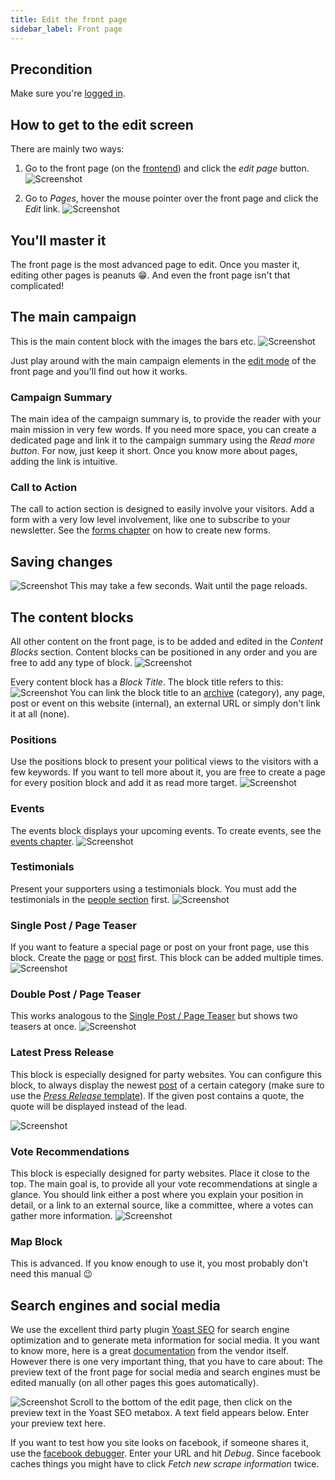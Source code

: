 ```yaml
---
title: Edit the front page
sidebar_label: Front page
---
```


## Precondition

Make sure you're [logged in](2-1-login.md).


## How to get to the edit screen

There are mainly two ways:
1. Go to the front page (on the [frontend](1-2-terms.md#frontend)) and click 
the _edit page_ button.
![Screenshot](assets/edit-button.png)

1. Go to _Pages_, hover the mouse pointer over the front page and click the 
_Edit_ link.
![Screenshot](assets/edit-page.png)


## You'll master it

The front page is the most advanced page to edit. Once you master it, editing 
other pages is peanuts 😁. And even the front page isn't that complicated!


## The main campaign

This is the main content block with the images the bars etc.
![Screenshot](assets/main-campaign.png)

Just play around with the main campaign elements in the 
[edit mode](#how-to-get-to-the-edit-screen) of the front page and you'll find
out how it works.

### Campaign Summary
The main idea of the campaign summary is, to provide the reader with your 
main mission in very few words. If you need more space, you can create a 
dedicated page and link it to the campaign summary using the _Read more 
button_. For now, just keep it short. Once you know more about pages, adding
the link is intuitive.

### Call to Action
The call to action section is designed to easily involve your visitors. 
Add a form with a very low level involvement, like one to subscribe to your 
newsletter. See the [forms chapter](2-7-form.md) on how to create new forms.


## Saving changes
![Screenshot](assets/save.png)
This may take a few seconds. Wait until the page reloads.

## The content blocks

All other content on the front page, is to be added and edited in the _Content
Blocks_ section. Content blocks can be positioned in any order and you are 
free to add any type of block.
![Screenshot](assets/content-blocks.png)

Every content block has a _Block Title_. The block title refers to this:
![Screenshot](assets/block-title.png)
You can link the block title to an [archive](1-2-terms.md#archives) 
(category), any page, post or event on this website (internal), an external URL
or simply don't link it at all (none).


### Positions

Use the positions block to present your political views to the visitors with 
a few keywords. If you want to tell more about it, you are free to create a 
page for every position block and add it as read more target.
![Screenshot](assets/positions-block.png)


### Events

The events block displays your upcoming events. To create events, see the 
[events chapter](2-6-events.md).
![Screenshot](assets/events-block.png)


### Testimonials

Present your supporters using a testimonials block. You must add the 
testimonials in the [people section](x-x-people.md) first.
![Screenshot](assets/testimonials-block.png)


### Single Post / Page Teaser

If you want to feature a special page or post on your front page, use this 
block. Create the [page](2-3-page.md) or [post](2-4-post.md) first. This block
can be added multiple times.
![Screenshot](assets/article-block.png) 


### Double Post / Page Teaser

This works analogous to the 
[Single Post / Page Teaser](#single-post-page-teaser) but shows two teasers 
at once.
![Screenshot](assets/article-double-block.png) 


### Latest Press Release

This block is especially designed for party websites. You can configure 
this block, to always display the newest [post](2-4-post.md) of a 
certain category (make sure to use the 
[_Press Release_ template](2-4-post.md#template)). If the given 
post contains a quote, the quote will be displayed instead of the lead.

![Screenshot](assets/press-release-block.png)


### Vote Recommendations

This block is especially designed for party websites. Place it close to the top.
The main goal is, to provide all your vote recommendations at single a glance.
You should link either a post where you explain your position in detail, or a
link to an external source, like a committee, where a votes can gather more 
information.
![Screenshot](assets/vote-block.png)


### Map Block

This is advanced. If you know enough to use it, you most probably don't need
this manual 😉


## Search engines and social media
We use the excellent third party plugin 
[Yoast SEO](https://yoast.com/wordpress-seo/) for search engine optimization and
to generate meta information for social media. It you want to know more, here is
a great [documentation](https://yoast.com/wordpress-seo/) from the vendor 
itself. However there is one very important thing, that you have to care 
about: The preview text of the front page for social media and search 
engines must be edited manually (on all other pages this goes automatically).

![Screenshot](assets/yoast.png)
Scroll to the bottom of the edit page, then click on the preview text in the 
Yoast SEO metabox. A text field appears below. Enter your preview text here.

If you want to test how you site looks on facebook, if someone shares it, use
the [facebook debugger](https://developers.facebook.com/tools/debug/). 
Enter your URL and hit _Debug_. Since facebook caches things you might have 
to click _Fetch new scrape information_ twice.